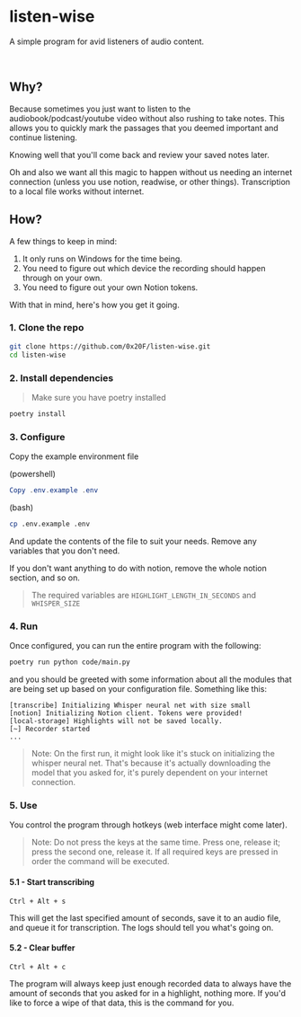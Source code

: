 <h1>
listen-wise
</h1>

A simple program for avid listeners of audio content.

<br/>

## Why?
Because sometimes you just want to listen to the audiobook/podcast/youtube video without also rushing to take notes. This allows you to quickly mark the passages that you deemed important and continue listening.

Knowing well that you'll come back and review your saved notes later.

Oh and also we want all this magic to happen without us needing an internet connection (unless you use notion, readwise, or other things). Transcription to a local file works without internet.
<br/>

## How?
A few things to keep in mind:
1. It only runs on Windows for the time being.
2. You need to figure out which device the recording should happen through on your own.
3. You need to figure out your own Notion tokens.

With that in mind, here's how you get it going.

### 1. Clone the repo
```bash
git clone https://github.com/0x20F/listen-wise.git
cd listen-wise
```

### 2. Install dependencies
> Make sure you have poetry installed
```bash
poetry install
```

### 3. Configure
Copy the example environment file

(powershell)
```powershell
Copy .env.example .env
```

(bash)
```bash
cp .env.example .env
```

And update the contents of the file to suit your needs.
Remove any variables that you don't need.

If you don't want anything to do with notion, remove the whole notion section, and so on.

> The required variables are `HIGHLIGHT_LENGTH_IN_SECONDS` and `WHISPER_SIZE`

### 4. Run
Once configured, you can run the entire program with the following:
```bash
poetry run python code/main.py
```

and you should be greeted with some information about all the modules that are being set up based on your configuration file. Something like this:
```
[transcribe] Initializing Whisper neural net with size small
[notion] Initializing Notion client. Tokens were provided!
[local-storage] Highlights will not be saved locally.
[~] Recorder started
...
```
> Note: On the first run, it might look like it's stuck on initializing the whisper neural net. That's because it's actually downloading the model that you asked for, it's purely dependent on your internet connection.

### 5. Use
You control the program through hotkeys (web interface might come later).
> Note: Do not press the keys at the same time. Press one, release it; press the second one, release it. If all required keys are pressed in order the command will be
executed.

#### 5.1 - Start transcribing
```
Ctrl + Alt + s
```
This will get the last specified amount of seconds, save it to an audio file, and queue it for transcription. The logs should tell you what's going on.

#### 5.2 - Clear buffer
```
Ctrl + Alt + c
```
The program will always keep just enough recorded data to always have the amount of seconds that you asked for in a highlight, nothing more. If you'd like to force a wipe of that data, this is the command for you.
